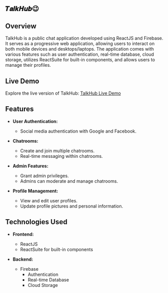 ## 𝑻𝒂𝒍𝒌𝑯𝒖𝒃😉

## Overview

TalkHub is a public chat application developed using ReactJS and Firebase. It serves as a progressive web application, allowing users to interact on both mobile devices and desktops/laptops. The application comes with various features such as user authentication, real-time database, cloud storage, utilizes ReactSuite for built-in components, and allows users to manage their profiles.

## Live Demo

Explore the live version of TalkHub: [TalkHub Live Demo](https://talkhub-311b7.firebaseapp.com/)

## Features

- **User Authentication:**
  - Social media authentication with Google and Facebook.

- **Chatrooms:**
  - Create and join multiple chatrooms.
  - Real-time messaging within chatrooms.

- **Admin Features:**
  - Grant admin privileges.
  - Admins can moderate and manage chatrooms.

- **Profile Management:**
  - View and edit user profiles.
  - Update profile pictures and personal information.

## Technologies Used

- **Frontend:**
  - ReactJS
  - ReactSuite for built-in components

- **Backend:**
  - Firebase
    - Authentication
    - Real-time Database
    - Cloud Storage


